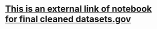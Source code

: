 

# [This is an external link of notebook for final cleaned datasets.gov]( https://colab.research.google.com/drive/1LcIZegClP7DBELPUilTeDbwYrpSTjQR2?usp=sharing)

